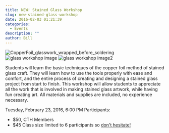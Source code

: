```yaml
---
title: NEW! Stained Glass Workshop
slug: new-stained-glass-workshop
date: 2016-02-03 01:21:39
categories:
  - Events
description: ""
author: Bill
---
```



![CopperFoil_glasswork_wrapped_before_soldering](/uploads/2016/02/CopperFoil_glasswork_wrapped_before_soldering-150x150.jpg) ![glass workshop image](/uploads/2016/02/glass-workshop-image-150x150.jpg) ![glass workshop image2](/uploads/2016/02/glass-workshop-image2.jpg)

Students will learn the basic techniques of the copper foil method of stained glass craft. They will learn how to use the tools properly with ease and comfort, and the entire process of creating and designing a stained glass project from start to finish. This workshop will allow students to appreciate all the work that is involved in making stained glass artwork, while having fun creating art. All materials and supplies are included, no experience necessary.

Tuesday, February 23, 2016, 6:00 PM Participants:

- $50, CTH Members
- $45 Class size limited to 6 participants so [don't hesitate!](http://www.meetup.com/CT-Hackerspace/events/228566938)